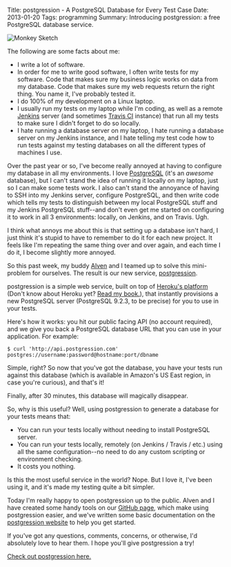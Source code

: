 Title: postgression - A PostgreSQL Database for Every Test Case
Date: 2013-01-20
Tags: programming
Summary: Introducing postgression: a free PostgreSQL database service.


![Monkey Sketch][]


The following are some facts about me:

-   I write a lot of software.
-   In order for me to write good software, I often write tests for my
    software.  Code that makes sure my business logic works on data from my
    database.  Code that makes sure my web requests return the right thing.
    You name it, I've probably tested it.
-   I do 100% of my development on a Linux laptop.
-   I usually run my tests on my laptop while I'm coding, as well as a remote
    [Jenkins][] server (and sometimes [Travis CI][] instance) that run all my
    tests to make sure I didn't forget to do so locally.
-   I hate running a database server on my laptop, I hate running a database
    server on my Jenkins instance, and I hate telling my test code how to run
    tests against my testing databases on all the different types of machines I
    use.

Over the past year or so, I've become really annoyed at having to configure my
database in all my environments.  I love [PostgreSQL][] (it's an *awesome*
database), but I can't stand the idea of running it locally on my laptop, just
so I can make some tests work.  I also can't stand the annoyance of having to
SSH into my Jenkins server, configure PostgreSQL, and then write code which
tells my tests to distinguish between my local PostgreSQL stuff and my Jenkins
PostgreSQL stuff--and don't even get me started on configuring it to work in
all 3 environments: locally, on Jenkins, and on Travis.  Ugh.

I think what annoys me about this is that setting up a database isn't hard, I
just think it's stupid to have to remember to do it for each new project.  It
feels like I'm repeating the same thing over and over again, and each time I do
it, I become slightly more annoyed.

So this past week, my buddy [Alven][] and I teamed up to solve this
mini-problem for ourselves.  The result is our new service, [postgression][].

postgression is a simple web service, built on top of [Heroku's platform][]
(Don't know about Heroku yet?  [Read my book.][]), that instantly provisions a
new PostgreSQL server (PostgreSQL 9.2.3, to be precise) for you to use in your
tests.

Here's how it works: you hit our public facing API (no account required), and
we give you back a PostgreSQL database URL that you can use in your
application.  For example:

```console
$ curl 'http://api.postgression.com'
postgres://username:password@hostname:port/dbname
```

Simple, right?  So now that you've got the database, you have your tests run
against this database (which is available in Amazon's US East region, in case
you're curious), and that's it!

Finally, after 30 minutes, this database will magically disappear.

So, why is this useful?  Well, using postgression to generate a database for
your tests means that:

-   You can run your tests locally without needing to install PostgreSQL
    server.
-   You can run your tests locally, remotely (on Jenkins / Travis / etc.) using
    all the same configuration--no need to do any custom scripting or
    environment checking.
-   It costs you nothing.

Is this the most useful service in the world?  Nope.  But I love it, I've been
using it, and it's made my testing quite a bit simpler.

Today I'm really happy to open postgression up to the public.  Alven and I have
created some handy tools on our [GitHub page][], which make using postgression
easier, and we've written some basic documentation on the
[postgression website][postgression] to help you get started.

If you've got any questions, comments, concerns, or otherwise, I'd absolutely
love to hear them.  I hope you'll give postgression a try!

[Check out postgression here.][postgression]


  [Monkey Sketch]: {filename}/images/2013/monkey-sketch.png "Monkey Sketch"
  [Jenkins]: http://jenkins-ci.org/ "Jenkins CI"
  [Travis CI]: https://travis-ci.org/ "Travis CI"
  [PostgreSQL]: http://www.postgresql.org/ "PostgreSQL"
  [Alven]: http://zaidox.com/ "Alven Diaz"
  [postgression]: http://www.postgression.com/ "postgression"
  [Heroku's platform]: http://www.heroku.com/ "Heroku"
  [Read my book.]: http://www.theherokuhackersguide.com/ "The Heroku Hacker's Guide"
  [GitHub page]: https://github.com/postgression "postgression"
